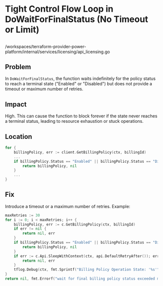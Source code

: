 # Tight Control Flow Loop in DoWaitForFinalStatus (No Timeout or Limit)

##

/workspaces/terraform-provider-power-platform/internal/services/licensing/api_licensing.go

## Problem

In `DoWaitForFinalStatus`, the function waits indefinitely for the policy status to reach a terminal state ("Enabled" or "Disabled") but does not provide a timeout or maximum number of retries.

## Impact

High. This can cause the function to block forever if the state never reaches a terminal status, leading to resource exhaustion or stuck operations.

## Location

```go
for {
    billingPolicy, err := client.GetBillingPolicy(ctx, billingId)
    ...
    if billingPolicy.Status == "Enabled" || billingPolicy.Status == "Disabled" {
        return billingPolicy, nil
    }
    ...
}
```

## Fix

Introduce a timeout or a maximum number of retries. Example:

```go
maxRetries := 30
for i := 0; i < maxRetries; i++ {
    billingPolicy, err := c.GetBillingPolicy(ctx, billingId)
    if err != nil {
        return nil, err
    }
    if billingPolicy.Status == "Enabled" || billingPolicy.Status == "Disabled" {
        return billingPolicy, nil
    }
    if err := c.Api.SleepWithContext(ctx, api.DefaultRetryAfter()); err != nil {
        return nil, err
    }
    tflog.Debug(ctx, fmt.Sprintf("Billing Policy Operation State: '%s'", billingPolicy.Status))
}
return nil, fmt.Errorf("wait for final billing policy status exceeded maximum retries")
```
